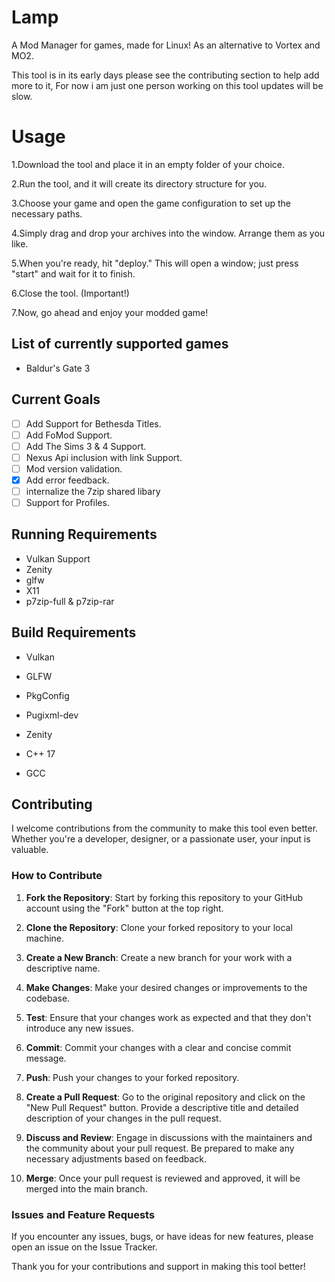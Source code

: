 # Lamp
A Mod Manager for games, made for Linux! As an alternative to Vortex and MO2.

This tool is in its early days please see the contributing section to help add more to it, 
For now i am just one person working on this tool updates will be slow.

# Usage

1.Download the tool and place it in an empty folder of your choice.

2.Run the tool, and it will create its directory structure for you.

3.Choose your game and open the game configuration to set up the necessary paths.

4.Simply drag and drop your archives into the window. Arrange them as you like.

5.When you're ready, hit "deploy." This will open a window; just press "start" and wait for it to finish.

6.Close the tool. (Important!)

7.Now, go ahead and enjoy your modded game!

## List of currently supported games
- Baldur's Gate 3

## Current Goals
- [ ] Add Support for Bethesda Titles.
- [ ] Add FoMod Support.
- [ ] Add The Sims 3 & 4 Support.
- [ ] Nexus Api inclusion with link Support.
- [ ] Mod version validation.
- [X] Add error feedback.
- [ ] internalize the 7zip shared libary
- [ ] Support for Profiles.

## Running Requirements
- Vulkan Support
- Zenity
- glfw
- X11
- p7zip-full & p7zip-rar 

## Build Requirements
- Vulkan
- GLFW
- PkgConfig
- Pugixml-dev

- Zenity

- C++ 17
- GCC

## Contributing

I welcome contributions from the community to make this tool even better. Whether you're a developer, designer, or a passionate user, your input is valuable.

### How to Contribute

1. **Fork the Repository**: Start by forking this repository to your GitHub account using the "Fork" button at the top right.

2. **Clone the Repository**: Clone your forked repository to your local machine.

3. **Create a New Branch**: Create a new branch for your work with a descriptive name.

4. **Make Changes**: Make your desired changes or improvements to the codebase.

5. **Test**: Ensure that your changes work as expected and that they don't introduce any new issues.

6. **Commit**: Commit your changes with a clear and concise commit message.

7. **Push**: Push your changes to your forked repository.

8. **Create a Pull Request**: Go to the original repository and click on the "New Pull Request" button. Provide a descriptive title and detailed description of your changes in the pull request.

9. **Discuss and Review**: Engage in discussions with the maintainers and the community about your pull request. Be prepared to make any necessary adjustments based on feedback.

10. **Merge**: Once your pull request is reviewed and approved, it will be merged into the main branch.

### Issues and Feature Requests

If you encounter any issues, bugs, or have ideas for new features, please open an issue on the Issue Tracker.

Thank you for your contributions and support in making this tool better!
